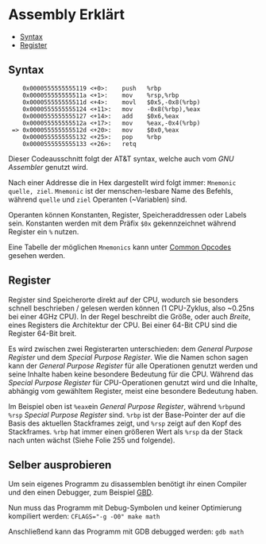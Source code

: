 # Assembly Erklärt <!-- omit in toc -->

- [Syntax](#syntax)
- [Register](#register)

## Syntax

``` assembly
    0x0000555555555119 <+0>:    push   %rbp
    0x000055555555511a <+1>:    mov    %rsp,%rbp
    0x000055555555511d <+4>:    movl   $0x5,-0x8(%rbp)
    0x0000555555555124 <+11>:   mov    -0x8(%rbp),%eax
    0x0000555555555127 <+14>:   add    $0x6,%eax
    0x000055555555512a <+17>:   mov    %eax,-0x4(%rbp)
 => 0x000055555555512d <+20>:   mov    $0x0,%eax
    0x0000555555555132 <+25>:   pop    %rbp
    0x0000555555555133 <+26>:   retq
 ```

 Dieser Codeausschnitt folgt der AT&T syntax, welche auch vom _GNU Assembler_ genutzt wird.

 Nach einer Addresse die in Hex dargestellt wird folgt immer: `Mnemonic  quelle, ziel`.
 `Mnemonic` ist der menschen-lesbare Name des Befehls, während `quelle` und `ziel` Operanten (~Variablen) sind.

 Operanten können Konstanten, Register, Speicheraddressen oder Labels sein. Konstanten werden mit dem Präfix `$0x` gekennzeichnet während Register ein `%` nutzen.
 
 Eine Tabelle der möglichen `Mnemonics` kann unter [Common Opcodes](https://software.intel.com/en-us/articles/introduction-to-x64-assembly) gesehen werden. 

## Register

Register sind Speicherorte direkt auf der CPU, wodurch sie besonders schnell beschrieben / gelesen werden können (1 CPU-Zyklus, also ~0.25ns bei einer 4GHz CPU). In der Regel beschreibt die Größe, oder auch _Breite_, eines Registers die Architektur der CPU. Bei einer 64-Bit CPU sind die Register 64-Bit breit.

Es wird zwischen zwei Registerarten unterschieden: dem _General Purpose Register_ und dem _Special Purpose Register_. Wie die Namen schon sagen kann der _General Purpose Register_ für alle Operationen genutzt werden und seine Inhalte haben keine besondere Bedeutung für die CPU. Während das _Special Purpose Register_ für CPU-Operationen genutzt wird und die Inhalte, abhängig vom gewähltem Register, meist eine besondere Bedeutung haben. 

Im Beispiel oben ist `%eax`ein _General Purpose Register_, während `%rbp`und `%rsp` _Special Purpose Register_ sind. `%rbp` ist der Base-Pointer der auf die Basis des aktuellen Stackframes zeigt, und `%rsp` zeigt auf den Kopf des Stackframes. `%rbp` hat immer einen größeren Wert als `%rsp` da der Stack nach unten wächst (Siehe Folie 255 und folgende). 

## Selber ausprobieren

Um sein eigenes Programm zu disassemblen benötigt ihr einen Compiler und den einen Debugger, zum Beispiel [GBD](https://www.gnu.org/software/gdb/).

Nun muss das Programm mit Debug-Symbolen und keiner Optimierung kompiliert werden:
`CFLAGS="-g -O0" make math`

Anschließend kann das Programm mit GDB debugged werden:
`gdb math`
